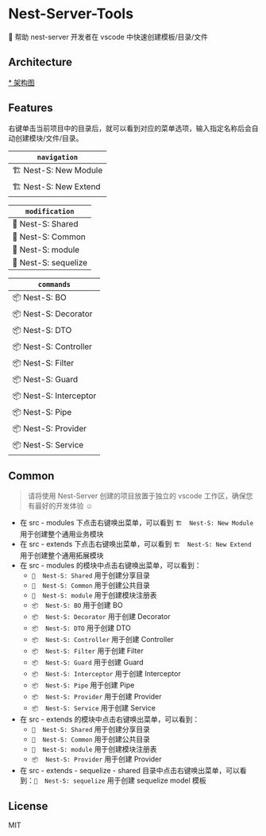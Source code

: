 # Nest-Server-Tools

🦁 帮助 nest-server 开发者在 vscode 中快速创建模板/目录/文件

## Architecture

[* 架构图](https://github.com/sophons-space/nest-server/blob/master/public/doc/architecture.md#%E6%9E%B6%E6%9E%84%E5%9B%BE)

## Features

右键单击当前项目中的目录后，就可以看到对应的菜单选项，输入指定名称后会自动创建模块/文件/目录。

| `navigation` |
| --------------------------------|
| 🏗  Nest-S: New Module              |
| 🏗  Nest-S: New Extend              |

| `modification` |
| ------------------------------- |
| 📁  Nest-S: Shared                  |
| 📁  Nest-S: Common                  |
| 📄  Nest-S: module                  |
| 📄  Nest-S: sequelize               |

| `commands` |
| --------------------------------|
| 📦  Nest-S: BO                      |
| 📦  Nest-S: Decorator               |
| 📦  Nest-S: DTO                     |
| 📦  Nest-S: Controller              |
| 📦  Nest-S: Filter                  |
| 📦  Nest-S: Guard                   |
| 📦  Nest-S: Interceptor             |
| 📦  Nest-S: Pipe                    |
| 📦  Nest-S: Provider                |
| 📦  Nest-S: Service                 |

## Common

> 请将使用 Nest-Server 创建的项目放置于独立的 vscode 工作区，确保您有最好的开发体验 ☺️

- 在 src - modules 下点击右键唤出菜单，可以看到 `🏗  Nest-S: New Module` 用于创建整个通用业务模块
- 在 src - extends 下点击右键唤出菜单，可以看到 `🏗  Nest-S: New Extend` 用于创建整个通用拓展模块
- 在 src - modules 的模块中点击右键唤出菜单，可以看到：
  - `📁  Nest-S: Shared` 用于创建分享目录
  - `📁  Nest-S: Common` 用于创建公共目录
  - `📄  Nest-S: module` 用于创建模块注册表
  - `📦  Nest-S: BO`     用于创建 BO    
  - `📦  Nest-S: Decorator` 用于创建 Decorator
  - `📦  Nest-S: DTO`        用于创建 DTO
  - `📦  Nest-S: Controller` 用于创建 Controller
  - `📦  Nest-S: Filter` 用于创建 Filter
  - `📦  Nest-S: Guard` 用于创建 Guard
  - `📦  Nest-S: Interceptor` 用于创建 Interceptor
  - `📦  Nest-S: Pipe` 用于创建 Pipe    
  - `📦  Nest-S: Provider` 用于创建 Provider
  - `📦  Nest-S: Service` 用于创建 Service 
- 在 src - extends 的模块中点击右键唤出菜单，可以看到：
  - `📁  Nest-S: Shared` 用于创建分享目录
  - `📁  Nest-S: Common` 用于创建公共目录
  - `📄  Nest-S: module` 用于创建模块注册表
  - `📦  Nest-S: Provider` 用于创建 Provider
- 在 src - extends - sequelize - shared 目录中点击右键唤出菜单，可以看到：`📄  Nest-S: sequelize` 用于创建 sequelize model 模板

## License

MIT